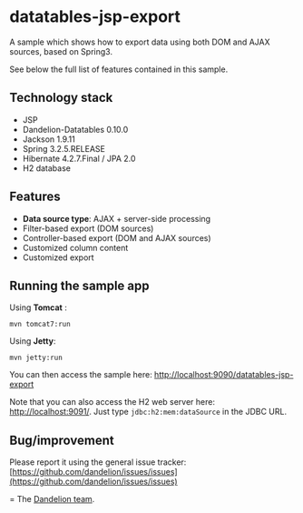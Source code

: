 datatables-jsp-export
=================================================================

A sample which shows how to export data using both DOM and AJAX sources, based on Spring3.

See below the full list of features contained in this sample.

## Technology stack

 - JSP
 - Dandelion-Datatables 0.10.0
 - Jackson 1.9.11
 - Spring 3.2.5.RELEASE
 - Hibernate 4.2.7.Final / JPA 2.0
 - H2 database

## Features

 - __Data source type__: AJAX + server-side processing
 - Filter-based export (DOM sources)
 - Controller-based export (DOM and AJAX sources)
 - Customized column content
 - Customized export

## Running the sample app

Using __Tomcat__ :

    mvn tomcat7:run

Using __Jetty__:

    mvn jetty:run

You can then access the sample here: [http://localhost:9090/datatables-jsp-export](http://localhost:9090/datatables-jsp-export)

Note that you can also access the H2 web server here: [http://localhost:9091/](http://localhost:9091/). Just type `jdbc:h2:mem:dataSource` in the JDBC URL.

## Bug/improvement

Please report it using the general issue tracker: [https://github.com/dandelion/issues/issues](https://github.com/dandelion/issues/issues)

=
The [Dandelion team](http://dandelion.github.io/team/).